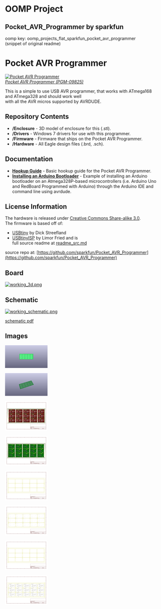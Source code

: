 # OOMP Project  
## Pocket_AVR_Programmer  by sparkfun  
  
oomp key: oomp_projects_flat_sparkfun_pocket_avr_programmer  
(snippet of original readme)  
  
Pocket AVR Programmer  
=====================  
  
[![Pocket AVR Programmer](https://dlnmh9ip6v2uc.cloudfront.net/images/products/9/8/2/5/09825-01b.jpg)    
*Pocket AVR Programmer (PGM-09825)*](https://www.sparkfun.com/products/9825)  
  
This is a simple to use USB AVR programmer, that works with ATmega168 and ATmega328 and should work well  
with all the AVR micros supported by AVRDUDE.  
  
Repository Contents  
-------------------  
* **/Enclosure** - 3D model of enclosure for this (.stl).  
* **/Drivers** - Windows 7 drivers for use with this programmer.   
* **/Firmware** - Firmware that ships on the Pocket AVR Programmer.  
* **/Hardware** - All Eagle design files (.brd, .sch).  
  
Documentation  
--------------  
* **[Hookup Guide](https://learn.sparkfun.com/tutorials/pocket-avr-programmer-hookup-guide)** - Basic hookup guide for the Pocket AVR Programmer.   
* **[Installing an Arduino Bootloader](https://learn.sparkfun.com/tutorials/installing-an-arduino-bootloader)**  - Example of installing an Arduino bootloader on an Atmega328P-based microcontrollers (i.e. Arduino Uno and RedBoard Programmed with Arduino) through the Arduino IDE and command line using avrdude.  
  
License Information  
-------------------  
The hardware is released under [Creative Commons Share-alike 3.0](http://creativecommons.org/licenses/by-sa/3.0/).  
The firmware is based off of:  
* [USBtiny](http://dicks.home.xs4all.nl/avr/usbtiny/index.html) by Dick Streefland  
* [USBtinyISP](http://www.ladyada.net/make/usbtinyisp/) by Limor Fried and is  
  full source readme at [readme_src.md](readme_src.md)  
  
source repo at: [https://github.com/sparkfun/Pocket_AVR_Programmer](https://github.com/sparkfun/Pocket_AVR_Programmer)  
## Board  
  
[![working_3d.png](working_3d_600.png)](working_3d.png)  
## Schematic  
  
[![working_schematic.png](working_schematic_600.png)](working_schematic.png)  
  
[schematic pdf](working_schematic.pdf)  
## Images  
  
[![working_3D_bottom.png](working_3D_bottom_140.png)](working_3D_bottom.png)  
  
[![working_3D_top.png](working_3D_top_140.png)](working_3D_top.png)  
  
[![working_assembly_page_01.png](working_assembly_page_01_140.png)](working_assembly_page_01.png)  
  
[![working_assembly_page_02.png](working_assembly_page_02_140.png)](working_assembly_page_02.png)  
  
[![working_assembly_page_03.png](working_assembly_page_03_140.png)](working_assembly_page_03.png)  
  
[![working_assembly_page_04.png](working_assembly_page_04_140.png)](working_assembly_page_04.png)  
  
[![working_assembly_page_05.png](working_assembly_page_05_140.png)](working_assembly_page_05.png)  
  
[![working_assembly_page_06.png](working_assembly_page_06_140.png)](working_assembly_page_06.png)  
